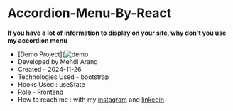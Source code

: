 # Accordion-Menu-By-React
**If you have a lot of information to display on your site, why don't you use my accordion menu**
- [Demo Project](![demo](https://mehdiarang.github.io/bootstrap/)
- Developed by Mehdi Arang
- Created - 2024-11-26
- Technologies Used - bootstrap
- Hooks Used : useState
- Role - Frontend
- How to reach me : with my [instagram](https://www.instagram.com/mehdi-arang) and
[linkedin](https://www.linkedin.com/in/mehdi-frontend)
